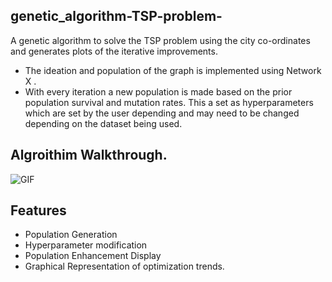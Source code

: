 ## genetic_algorithm-TSP-problem-
A genetic algorithm to solve the TSP problem using the city co-ordinates and generates plots of the iterative improvements. <br>
* The ideation and population of the graph is implemented using Network X .<br>
* With every iteration a new population is made based on the prior population survival and mutation rates. This a set as hyperparameters which are set by the user depending and may need to be changed depending on the dataset being used.<br>

## Algroithim Walkthrough.

![GIF](https://i.imgur.com/sUfDJQf.gif)


## Features
* Population Generation
* Hyperparameter modification 
* Population Enhancement Display 
* Graphical Representation of optimization trends. 
